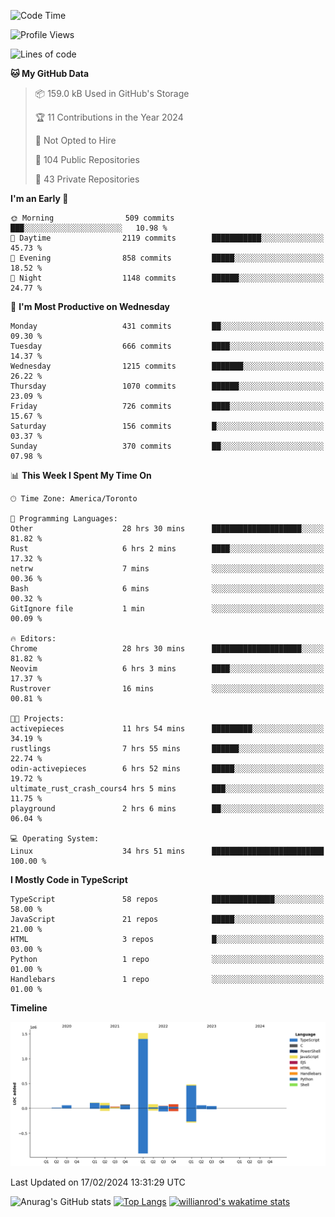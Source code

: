 <!--START_SECTION:waka-->
![Code Time](http://img.shields.io/badge/Code%20Time-1%2C205%20hrs%2025%20mins-blue)

![Profile Views](http://img.shields.io/badge/Profile%20Views-1-blue)

![Lines of code](https://img.shields.io/badge/From%20Hello%20World%20I%27ve%20Written-2.7%20million%20lines%20of%20code-blue)

**🐱 My GitHub Data** 

> 📦 159.0 kB Used in GitHub's Storage 
 > 
> 🏆 11 Contributions in the Year 2024
 > 
> 🚫 Not Opted to Hire
 > 
> 📜 104 Public Repositories 
 > 
> 🔑 43 Private Repositories 
 > 
**I'm an Early 🐤** 

```text
🌞 Morning                509 commits         ███░░░░░░░░░░░░░░░░░░░░░░   10.98 % 
🌆 Daytime                2119 commits        ███████████░░░░░░░░░░░░░░   45.73 % 
🌃 Evening                858 commits         █████░░░░░░░░░░░░░░░░░░░░   18.52 % 
🌙 Night                  1148 commits        ██████░░░░░░░░░░░░░░░░░░░   24.77 % 
```
📅 **I'm Most Productive on Wednesday** 

```text
Monday                   431 commits         ██░░░░░░░░░░░░░░░░░░░░░░░   09.30 % 
Tuesday                  666 commits         ████░░░░░░░░░░░░░░░░░░░░░   14.37 % 
Wednesday                1215 commits        ███████░░░░░░░░░░░░░░░░░░   26.22 % 
Thursday                 1070 commits        ██████░░░░░░░░░░░░░░░░░░░   23.09 % 
Friday                   726 commits         ████░░░░░░░░░░░░░░░░░░░░░   15.67 % 
Saturday                 156 commits         █░░░░░░░░░░░░░░░░░░░░░░░░   03.37 % 
Sunday                   370 commits         ██░░░░░░░░░░░░░░░░░░░░░░░   07.98 % 
```


📊 **This Week I Spent My Time On** 

```text
🕑︎ Time Zone: America/Toronto

💬 Programming Languages: 
Other                    28 hrs 30 mins      ████████████████████░░░░░   81.82 % 
Rust                     6 hrs 2 mins        ████░░░░░░░░░░░░░░░░░░░░░   17.32 % 
netrw                    7 mins              ░░░░░░░░░░░░░░░░░░░░░░░░░   00.36 % 
Bash                     6 mins              ░░░░░░░░░░░░░░░░░░░░░░░░░   00.32 % 
GitIgnore file           1 min               ░░░░░░░░░░░░░░░░░░░░░░░░░   00.09 % 

🔥 Editors: 
Chrome                   28 hrs 30 mins      ████████████████████░░░░░   81.82 % 
Neovim                   6 hrs 3 mins        ████░░░░░░░░░░░░░░░░░░░░░   17.37 % 
Rustrover                16 mins             ░░░░░░░░░░░░░░░░░░░░░░░░░   00.81 % 

🐱‍💻 Projects: 
activepieces             11 hrs 54 mins      █████████░░░░░░░░░░░░░░░░   34.19 % 
rustlings                7 hrs 55 mins       ██████░░░░░░░░░░░░░░░░░░░   22.74 % 
odin-activepieces        6 hrs 52 mins       █████░░░░░░░░░░░░░░░░░░░░   19.72 % 
ultimate_rust_crash_cours4 hrs 5 mins        ███░░░░░░░░░░░░░░░░░░░░░░   11.75 % 
playground               2 hrs 6 mins        ██░░░░░░░░░░░░░░░░░░░░░░░   06.04 % 

💻 Operating System: 
Linux                    34 hrs 51 mins      █████████████████████████   100.00 % 
```

**I Mostly Code in TypeScript** 

```text
TypeScript               58 repos            ██████████████░░░░░░░░░░░   58.00 % 
JavaScript               21 repos            █████░░░░░░░░░░░░░░░░░░░░   21.00 % 
HTML                     3 repos             █░░░░░░░░░░░░░░░░░░░░░░░░   03.00 % 
Python                   1 repo              ░░░░░░░░░░░░░░░░░░░░░░░░░   01.00 % 
Handlebars               1 repo              ░░░░░░░░░░░░░░░░░░░░░░░░░   01.00 % 
```



**Timeline**

![Lines of Code chart](https://raw.githubusercontent.com/wise-introvert/wise-introvert/master/assets/bar_graph.png)


 Last Updated on 17/02/2024 13:31:29 UTC
<!--END_SECTION:waka-->

![Anurag's GitHub stats](https://github-readme-stats.vercel.app/api?username=wise-introvert&count_private=true&show_icons=true)
[![Top Langs](https://github-readme-stats.vercel.app/api/top-langs/?username=wise-introvert&langs_count=10)](https://github.com/anuraghazra/github-readme-stats)
[![willianrod's wakatime stats](https://github-readme-stats.vercel.app/api/wakatime?username=wiseintrovert)](https://github.com/anuraghazra/github-readme-stats)
